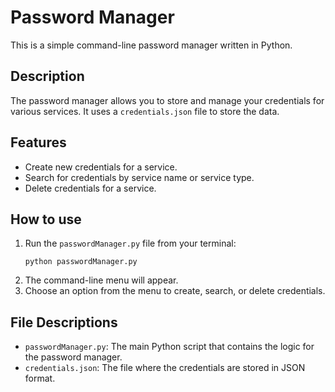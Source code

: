 # Password Manager

This is a simple command-line password manager written in Python.

## Description

The password manager allows you to store and manage your credentials for various services. It uses a `credentials.json` file to store the data.

## Features

*   Create new credentials for a service.
*   Search for credentials by service name or service type.
*   Delete credentials for a service.

## How to use

1.  Run the `passwordManager.py` file from your terminal:
    ```
    python passwordManager.py
    ```
2.  The command-line menu will appear.
3.  Choose an option from the menu to create, search, or delete credentials.

## File Descriptions

*   `passwordManager.py`: The main Python script that contains the logic for the password manager.
*   `credentials.json`: The file where the credentials are stored in JSON format.
